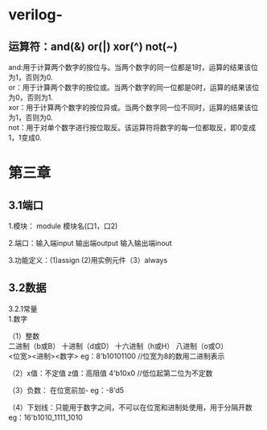 # verilog-
运算符：and(&) or(|) xor(^) not(~)  
--
and:用于计算两个数字的按位与。当两个数字的同一位都是1时，运算的结果该位为1，否则为0.  
or：用于计算两个数字的按位或。当两个数字的同一位都是0时，运算的结果该位为0，否则为1.  
xor：用于计算两个数字的按位异或。当两个数字同一位不同时，运算的结果该位为1，否则为0.  
not：用于对单个数字进行按位取反。该运算符将数字的每一位都取反，即0变成1，1变成0. 

第三章
==

3.1端口  
--  
1.模块： module 模块名(口1，口2)  

2.端口：输入端input 输出端output 输入输出端inout  

3.功能定义：(1)assign (2)用实例元件（3）always  

3.2数据
--
3.2.1常量  
1.数字 

（1）整数  
二进制（b或B） 十进制（d或D） 十六进制（h或H） 八进制（o或O）  
<位宽><进制><数字> eg：8'b10101100  //位宽为8的数用二进制表示 

（2）x值：不定值 z值：高阻值  4'b10x0  //低位起第二位为不定数  

（3）负数： 在位宽前加- eg：-8'd5  

（4）下划线：只能用于数字之间，不可以在位宽和进制处使用，用于分隔开数  eg：16'b1010_1111_1010  

